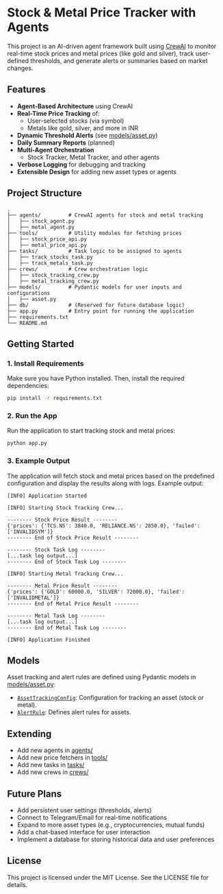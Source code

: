 # Stock & Metal Price Tracker with Agents

This project is an AI-driven agent framework built using [CrewAI](https://docs.crewai.com/) to monitor real-time stock prices and metal prices (like gold and silver), track user-defined thresholds, and generate alerts or summaries based on market changes.

## Features

- **Agent-Based Architecture** using CrewAI
- **Real-Time Price Tracking** of:
  - User-selected stocks (via symbol)
  - Metals like gold, silver, and more in INR
- **Dynamic Threshold Alerts** (see [models/asset.py](models/asset.py))
- **Daily Summary Reports** (planned)
- **Multi-Agent Orchestration**
  - Stock Tracker, Metal Tracker, and other agents
- **Verbose Logging** for debugging and tracking
- **Extensible Design** for adding new asset types or agents

## Project Structure

```
.
├── agents/         # CrewAI agents for stock and metal tracking
│   ├── stock_agent.py
│   ├── metal_agent.py
├── tools/          # Utility modules for fetching prices
│   ├── stock_price_api.py
│   ├── metal_price_api.py
├── tasks/          # Task logic to be assigned to agents
│   ├── track_stocks_task.py
│   ├── track_metals_task.py
├── crews/          # Crew orchestration logic
│   ├── stock_tracking_crew.py
│   ├── metal_tracking_crew.py
├── models/         # Pydantic models for user inputs and configurations
│   ├── asset.py
├── db/             # (Reserved for future database logic)
├── app.py          # Entry point for running the application
├── requirements.txt
└── README.md
```

## Getting Started

### 1. Install Requirements

Make sure you have Python installed. Then, install the required dependencies:

```bash
pip install -r requirements.txt
```

### 2. Run the App

Run the application to start tracking stock and metal prices:

```bash
python app.py
```

### 3. Example Output

The application will fetch stock and metal prices based on the predefined configuration and display the results along with logs. Example output:

```
[INFO] Application Started

[INFO] Starting Stock Tracking Crew...

-------- Stock Price Result --------
{'prices': {'TCS.NS': 3840.0, 'RELIANCE.NS': 2850.0}, 'failed': ['INVALIDSYM']}
-------- End of Stock Price Result --------

-------- Stock Task Log --------
[...task log output...]
-------- End of Stock Task Log --------

[INFO] Starting Metal Tracking Crew...

-------- Metal Price Result --------
{'prices': {'GOLD': 60000.0, 'SILVER': 72000.0}, 'failed': ['INVALIDMETAL']}
-------- End of Metal Price Result --------

-------- Metal Task Log --------
[...task log output...]
-------- End of Metal Task Log --------

[INFO] Application Finished
```

## Models

Asset tracking and alert rules are defined using Pydantic models in [models/asset.py](models/asset.py):

- [`AssetTrackingConfig`](models/asset.py): Configuration for tracking an asset (stock or metal).
- [`AlertRule`](models/asset.py): Defines alert rules for assets.

## Extending

- Add new agents in [agents/](agents/)
- Add new price fetchers in [tools/](tools/)
- Add new tasks in [tasks/](tasks/)
- Add new crews in [crews/](crews/)

## Future Plans

- Add persistent user settings (thresholds, alerts)
- Connect to Telegram/Email for real-time notifications
- Expand to more asset types (e.g., cryptocurrencies, mutual funds)
- Add a chat-based interface for user interaction
- Implement a database for storing historical data and user preferences

## License

This project is licensed under the MIT License. See the LICENSE file for details.
